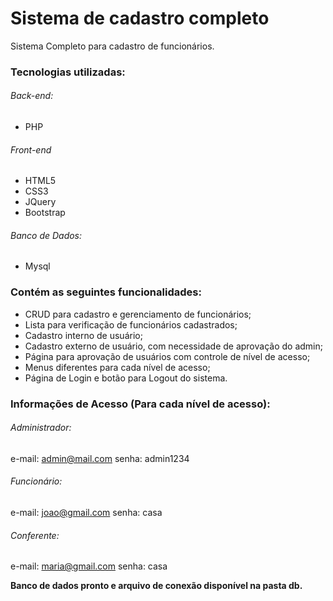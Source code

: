 # Sistema de cadastro completo

Sistema Completo para cadastro de funcionários.

### Tecnologias utilizadas:

###### Back-end:
- PHP

###### Front-end
- HTML5
- CSS3
- JQuery
- Bootstrap

###### Banco de Dados:
- Mysql

### Contém as seguintes funcionalidades:

* CRUD para cadastro e gerenciamento de funcionários;
* Lista para verificação de funcionários cadastrados;
* Cadastro interno de usuário;
* Cadastro externo de usuário, com necessidade de aprovação do admin;
* Página para aprovação de usuários com controle de nível de acesso;
* Menus diferentes para cada nível de acesso;
* Página de Login e botão para Logout do sistema.

### Informações de Acesso (Para cada nível de acesso):

###### Administrador:

e-mail: admin@mail.com
senha: admin1234


###### Funcionário:

e-mail: joao@gmail.com
senha: casa


###### Conferente: 

e-mail: maria@gmail.com
senha: casa


**Banco de dados pronto e arquivo de conexão disponível na pasta db.**
